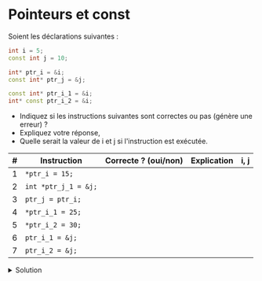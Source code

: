 # Pointeurs et const

Soient les déclarations suivantes :

~~~cpp
int i = 5;
const int j = 10;

int* ptr_i = &i;
const int* ptr_j = &j;

const int* ptr_i_1 = &i;
int* const ptr_i_2 = &i;
~~~

- Indiquez si les instructions suivantes sont correctes ou pas (génère une erreur) ? 
- Expliquez votre réponse, 
- Quelle serait la valeur de i et j si l'instruction est exécutée.


| # | Instruction          | Correcte ? (oui/non) | Explication | i, j |
|---| -------------------- | -------------------- | ----------- | ---- |
| 1 | `*ptr_i = 15;`       | | | |
| 2 | `int *ptr_j_1 = &j;` | | | |
| 3 | `ptr_j = ptr_i;`     | | | |
| 4 | `*ptr_i_1 = 25;`     | | | |
| 5 | `*ptr_i_2 = 30;`     | | | |
| 6 | `ptr_i_1 = &j;`      | | | |
| 7 | `ptr_i_2 = &j;`      | | | |

<details>
<summary>Solution</summary>

| # | Instruction          |     | Explication                                        | i, j       |
|---| -------------------- | --- | -------------------------------------------------- | ---------- |
| 1 | `*ptr_i = 15;`       |     | i est modifiable                                   | i=15, j=10 |
| 2 | `int *ptr_j_1 = &j;` | non | X initialiser pointeur int avec un rvalue type const int       ||
| 3 | `ptr_j = ptr_i;`     |     | ptr_j est modifiable                               | i=5, j=10  |
| 4 | `*ptr_i_1 = 25;`     | non | un pointeur vers une valeur constante                          ||
| 5 | `*ptr_i_2 = 30;`     |     | const pointer vers non const lvalue                | i=30, j=10 |
| 6 | `ptr_i_1 = &j;`      |     | ptr_i_1 est modifiable (non cost)                  | i=5, j=10  |
| 7 | `ptr_i_2 = &j;`      | non | ptr_i_2 est un pointeur constant et serait lié à une constante ||

</details>